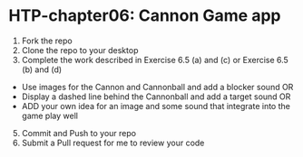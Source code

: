 # HTP-chapter06: Cannon Game app
 1. Fork the repo
 2. Clone the repo to your desktop
 4. Complete the work described in Exercise 6.5 (a) and (c) or Exercise 6.5 (b) and (d)
  - Use images for the Cannon and Cannonball and add a blocker sound OR
  - Display a dashed line behind the Cannonball and add a target sound OR
  - ADD your own idea for an image and some sound that integrate into the game play well 
 5. Commit and Push to your repo
 6. Submit a Pull request for me to review your code
